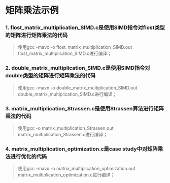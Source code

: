 # 矩阵乘法示例

### 1. flost_matrix_multiplication_SIMD.c是使用SIMD指令对flost类型的矩阵进行矩阵乘法的代码
> 使用gcc -mavx -o flost_matrix_multiplication_SIMD.out flost_matrix_multiplication_SIMD.c进行编译；
### 2. double_matrix_multiplication_SIMD.c是使用SIMD指令对double类型的矩阵进行矩阵乘法的代码
> 使用gcc -mavx -o double_matrix_multiplication_SIMD.out double_matrix_multiplication_SIMD.c进行编译；
### 3. matrix_multiplication_Strassen.c是使用Strassen算法进行矩阵乘法的代码
> 使用gcc -o matrix_multiplication_Strassen.out matrix_multiplication_Strassen.c进行编译；
### 4. matrix_multiplication_optimization.c是case study中对矩阵乘法进行优化的代码
> 使用gcc -mavx -o matrix_multiplication_optimization.out matrix_multiplication_optimization.c进行编译；